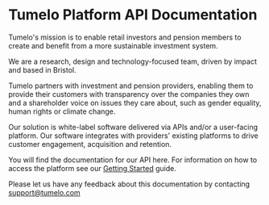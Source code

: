 # Tumelo Platform API Documentation

Tumelo's mission is to enable retail investors and pension members to create and benefit from a more sustainable investment system. 

We are a research, design and technology-focused team, driven by impact and based in Bristol.   

Tumelo partners with investment and pension providers, enabling them to provide their customers with transparency over the companies they own and a shareholder voice on issues they care about, such as gender equality, human rights or climate change. 

Our solution is white-label software delivered via APIs and/or a user-facing platform. Our software integrates with providers' existing platforms to drive customer engagement, acquisition and retention.

You will find the documentation for our API here. For information on how to access the platform see our [Getting Started](./Getting_Started/README.md) guide.

Please let us have any feedback about this documentation by contacting [support@tumelo.com](mailto:support@tumelo.com)
